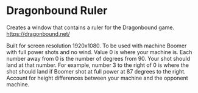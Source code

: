 # Dragonbound Ruler
Creates a window that contains a ruler for the Dragonbound game. 
https://dragonbound.net/

Built for screen resolution 1920x1080. To be used with machine Boomer with full power shots and no wind.
Value 0 is where your machine is.
Each number away from 0 is the number of degrees from 90. Your shot should land at that number.
For example, number 3 to the right of 0 is where the shot should land if Boomer shot at full power at 87 degrees to the right.
Account for height differences between your machine and the opponent machine.

